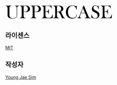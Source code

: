 # ![UPPERCASE Logo](https://raw.githubusercontent.com/Hanul/UPPERCASE/master/LOGO.png)

## 라이센스
[MIT](LICENSE)

## 작성자
[Young Jae Sim](https://github.com/Hanul)
